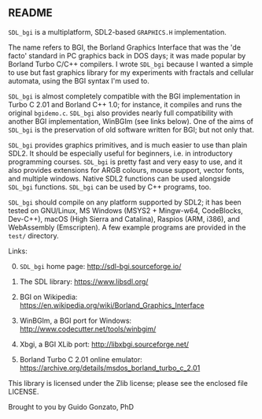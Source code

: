 README
------

`SDL_bgi` is a multiplatform, SDL2-based `GRAPHICS.H` implementation.

The name refers to BGI, the Borland Graphics Interface that was the
'de facto' standard in PC graphics back in DOS days; it was made
popular by Borland Turbo C/C++ compilers. I wrote `SDL_bgi` because
I wanted a simple to use but fast graphics library for my experiments
with fractals and cellular automata, using the BGI syntax I'm used to.

`SDL_bgi` is almost completely compatible with the BGI implementation
in Turbo C 2.01 and Borland C++ 1.0; for instance, it compiles and
runs the original `bgidemo.c`. `SDL_bgi` also provides nearly full
compatibility with another BGI implementation, WinBGIm (see links
below). One of the aims of `SDL_bgi` is the preservation of old
software written for BGI; but not only that.

`SDL_bgi` provides graphics primitives, and is much easier to use than
plain SDL2. It should be especially useful for beginners, i.e. in
introductory programming courses. `SDL_bgi` is pretty fast and very
easy to use, and it also provides extensions for ARGB colours, mouse
support, vector fonts, and multiple windows. Native SDL2 functions can
be used alongside `SDL_bgi` functions. `SDL_bgi` can be used by C++
programs, too.

`SDL_bgi` should compile on any platform supported by SDL2; it has
been tested on GNU/Linux, MS Windows (MSYS2 + Mingw-w64, CodeBlocks,
Dev-C++), macOS (High Sierra and Catalina), Raspios (ARM, i386), and
WebAssembly (Emscripten). A few example programs are provided in the
`test/` directory.

Links:

0. `SDL_bgi` home page:
   <http://sdl-bgi.sourceforge.io/>

1. The SDL library:
   <https://www.libsdl.org/>

2. BGI on Wikipedia:
   <https://en.wikipedia.org/wiki/Borland_Graphics_Interface>

3. WinBGIm, a BGI port for Windows:
   <http://www.codecutter.net/tools/winbgim/>

4. Xbgi, a BGI XLib port:
   <http://libxbgi.sourceforge.net/>

5. Borland Turbo C 2.01 online emulator:
   <https://archive.org/details/msdos_borland_turbo_c_2.01>

This library is licensed under the Zlib license; please see the
enclosed file LICENSE.

Brought to you by Guido Gonzato, PhD
<guido dot gonzato at gmail dot com>
